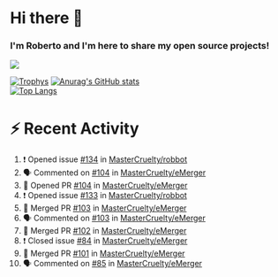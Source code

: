# Hi there 👋
### I'm Roberto and I'm here to share my open source projects!

<img src="https://komarev.com/ghpvc/?username=mastercruelty&label=Profile views&color=0e75b6"><br>

[![Trophys](https://github-profile-trophy.vercel.app/?username=mastercruelty)](https://github.com/ryo-ma/github-profile-trophy)
[![Anurag's GitHub stats](https://github-readme-stats.vercel.app/api?username=mastercruelty&show_icons=true&theme=tokyonight)](https://github.com/anuraghazra/github-readme-stats)<br>
[![Top Langs](https://github-readme-stats.vercel.app/api/top-langs/?username=mastercruelty&langs_count=10&hide=jupyter%20notebook&exclude_repo=Alarm-project&langs_count=6&layout=compact&theme=tokyonight)](https://github.com/anuraghazra/github-readme-stats)

# :zap: Recent Activity
<!--START_SECTION:activity-->
1. ❗️ Opened issue [#134](https://github.com/MasterCruelty/robbot/issues/134) in [MasterCruelty/robbot](https://github.com/MasterCruelty/robbot)
2. 🗣 Commented on [#104](https://github.com/MasterCruelty/eMerger/issues/104) in [MasterCruelty/eMerger](https://github.com/MasterCruelty/eMerger)
3. 💪 Opened PR [#104](https://github.com/MasterCruelty/eMerger/pull/104) in [MasterCruelty/eMerger](https://github.com/MasterCruelty/eMerger)
4. ❗️ Opened issue [#133](https://github.com/MasterCruelty/robbot/issues/133) in [MasterCruelty/robbot](https://github.com/MasterCruelty/robbot)
5. 🎉 Merged PR [#103](https://github.com/MasterCruelty/eMerger/pull/103) in [MasterCruelty/eMerger](https://github.com/MasterCruelty/eMerger)
6. 🗣 Commented on [#103](https://github.com/MasterCruelty/eMerger/issues/103) in [MasterCruelty/eMerger](https://github.com/MasterCruelty/eMerger)
7. 🎉 Merged PR [#102](https://github.com/MasterCruelty/eMerger/pull/102) in [MasterCruelty/eMerger](https://github.com/MasterCruelty/eMerger)
8. ❗️ Closed issue [#84](https://github.com/MasterCruelty/eMerger/issues/84) in [MasterCruelty/eMerger](https://github.com/MasterCruelty/eMerger)
9. 🎉 Merged PR [#101](https://github.com/MasterCruelty/eMerger/pull/101) in [MasterCruelty/eMerger](https://github.com/MasterCruelty/eMerger)
10. 🗣 Commented on [#85](https://github.com/MasterCruelty/eMerger/issues/85) in [MasterCruelty/eMerger](https://github.com/MasterCruelty/eMerger)
<!--END_SECTION:activity-->
